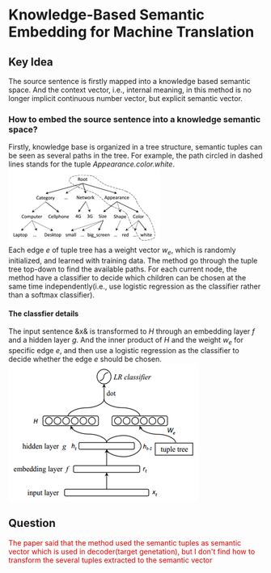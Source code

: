 # Knowledge-Based Semantic Embedding for Machine Translation  

## Key Idea  
The source sentence is firstly mapped into a knowledge based semantic space. And the context vector, i.e., internal meaning, in this method is no longer implicit continuous number vector, but explicit semantic vector.  
### How to embed the source sentence into a knowledge semantic space?  
Firstly, knowledge base is organized in a tree structure, semantic tuples can be seen as several paths in the tree. For example, the path circled in dashed lines stands for the tuple *Appearance.color.white*.  
![tree knowledge](https://github.com/Lintianqianjin/Papers-of-Integrating-KG-into-NLP/blob/master/ACL/2016/relevant/Knowledge-Based%20Semantic%20Embedding%20for%20Machine%20Translation/knowledge%20base%20tree%20structure.png)  
Each edge $e$ of tuple tree has a weight vector $w_e$, which is randomly initialized, and learned with training data. The method go through the tuple tree top-down to find the available paths. For each current node, the method have a classifier to decide which children can be chosen at the same time independently(i.e., use logistic regression as the classifier rather than a softmax classifier).
#### The classfier details
The input sentence &x& is transformed to $H$ through an embedding layer $f$ and a hidden layer $g$. And the inner product of $H$ and the weight $w_e$ for specific edge $e$, and then use a logistic regression as the classifier to decide whether the edge $e$ should be chosen.  
![edge classifier](https://github.com/Lintianqianjin/Papers-of-Integrating-KG-into-NLP/blob/master/ACL/2016/relevant/Knowledge-Based%20Semantic%20Embedding%20for%20Machine%20Translation/classifier.png)  

## Question
<font color="#dd0000">The paper said that the method used the semantic tuples as semantic vector which is used in decoder(target genetation), but I don't find how to transform the several tuples extracted to the semantic vector</font><br />  

